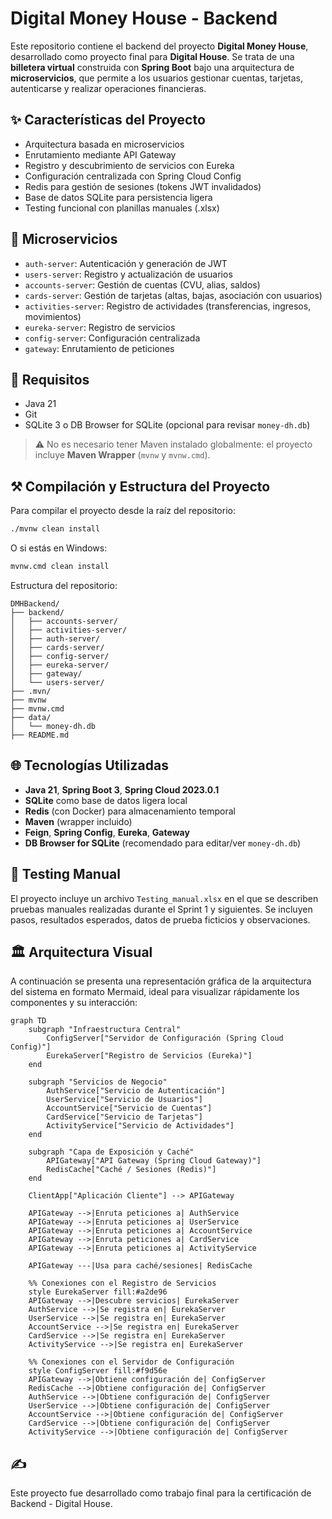 # Digital Money House - Backend

Este repositorio contiene el backend del proyecto **Digital Money House**, desarrollado como proyecto final para **Digital House**. Se trata de una **billetera virtual** construida con **Spring Boot** bajo una arquitectura de **microservicios**, que permite a los usuarios gestionar cuentas, tarjetas, autenticarse y realizar operaciones financieras.

## ✨ Características del Proyecto

* Arquitectura basada en microservicios
* Enrutamiento mediante API Gateway
* Registro y descubrimiento de servicios con Eureka
* Configuración centralizada con Spring Cloud Config
* Redis para gestión de sesiones (tokens JWT invalidados)
* Base de datos SQLite para persistencia ligera
* Testing funcional con planillas manuales (.xlsx)

## 📅 Microservicios

* `auth-server`: Autenticación y generación de JWT
* `users-server`: Registro y actualización de usuarios
* `accounts-server`: Gestión de cuentas (CVU, alias, saldos)
* `cards-server`: Gestión de tarjetas (altas, bajas, asociación con usuarios)
* `activities-server`: Registro de actividades (transferencias, ingresos, movimientos)
* `eureka-server`: Registro de servicios
* `config-server`: Configuración centralizada
* `gateway`: Enrutamiento de peticiones

## 🚀 Requisitos

* Java 21
* Git
* SQLite 3 o DB Browser for SQLite (opcional para revisar `money-dh.db`)

> ⚠️ No es necesario tener Maven instalado globalmente: el proyecto incluye **Maven Wrapper** (`mvnw` y `mvnw.cmd`).

## ⚒️ Compilación y Estructura del Proyecto

Para compilar el proyecto desde la raíz del repositorio:

```bash
./mvnw clean install
```

O si estás en Windows:

```bash
mvnw.cmd clean install
```

Estructura del repositorio:

```
DMHBackend/
├── backend/
│   ├── accounts-server/
│   ├── activities-server/
│   ├── auth-server/
│   ├── cards-server/
│   ├── config-server/
│   ├── eureka-server/
│   ├── gateway/
│   └── users-server/
├── .mvn/
├── mvnw
├── mvnw.cmd
├── data/
│   └── money-dh.db
├── README.md
```

## 🌐 Tecnologías Utilizadas

* **Java 21**, **Spring Boot 3**, **Spring Cloud 2023.0.1**
* **SQLite** como base de datos ligera local
* **Redis** (con Docker) para almacenamiento temporal
* **Maven** (wrapper incluido)
* **Feign**, **Spring Config**, **Eureka**, **Gateway**
* **DB Browser for SQLite** (recomendado para editar/ver `money-dh.db`)

## 🔹 Testing Manual

El proyecto incluye un archivo `Testing_manual.xlsx` en el que se describen pruebas manuales realizadas durante el Sprint 1 y siguientes. Se incluyen pasos, resultados esperados, datos de prueba ficticios y observaciones.

## 🏛️ Arquitectura Visual

A continuación se presenta una representación gráfica de la arquitectura del sistema en formato Mermaid, ideal para visualizar rápidamente los componentes y su interacción:

```mermaid
graph TD
    subgraph "Infraestructura Central"
        ConfigServer["Servidor de Configuración (Spring Cloud Config)"]
        EurekaServer["Registro de Servicios (Eureka)"]
    end

    subgraph "Servicios de Negocio"
        AuthService["Servicio de Autenticación"]
        UserService["Servicio de Usuarios"]
        AccountService["Servicio de Cuentas"]
        CardService["Servicio de Tarjetas"]
        ActivityService["Servicio de Actividades"]
    end

    subgraph "Capa de Exposición y Caché"
        APIGateway["API Gateway (Spring Cloud Gateway)"]
        RedisCache["Caché / Sesiones (Redis)"]
    end
    
    ClientApp["Aplicación Cliente"] --> APIGateway

    APIGateway -->|Enruta peticiones a| AuthService
    APIGateway -->|Enruta peticiones a| UserService
    APIGateway -->|Enruta peticiones a| AccountService
    APIGateway -->|Enruta peticiones a| CardService
    APIGateway -->|Enruta peticiones a| ActivityService

    APIGateway ---|Usa para caché/sesiones| RedisCache

    %% Conexiones con el Registro de Servicios
    style EurekaServer fill:#a2de96
    APIGateway -->|Descubre servicios| EurekaServer
    AuthService -->|Se registra en| EurekaServer
    UserService -->|Se registra en| EurekaServer
    AccountService -->|Se registra en| EurekaServer
    CardService -->|Se registra en| EurekaServer
    ActivityService -->|Se registra en| EurekaServer

    %% Conexiones con el Servidor de Configuración
    style ConfigServer fill:#f9d56e
    APIGateway -->|Obtiene configuración de| ConfigServer
    RedisCache -->|Obtiene configuración de| ConfigServer
    AuthService -->|Obtiene configuración de| ConfigServer
    UserService -->|Obtiene configuración de| ConfigServer
    AccountService -->|Obtiene configuración de| ConfigServer
    CardService -->|Obtiene configuración de| ConfigServer
    ActivityService -->|Obtiene configuración de| ConfigServer
```

## ✍️

Este proyecto fue desarrollado como trabajo final para la certificación de Backend - Digital House.
